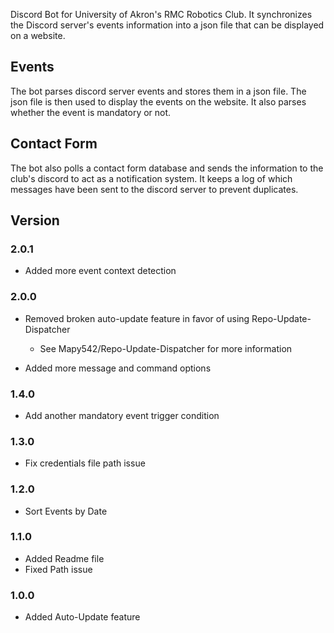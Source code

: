 Discord Bot for University of Akron's RMC Robotics Club.
It synchronizes the Discord server's events information into a json file that can be displayed on a website.

## Events

The bot parses discord server events and stores them in a json file. The json file is then used to display the events on the website.
It also parses whether the event is mandatory or not.

## Contact Form

The bot also polls a contact form database and sends the information to the club's discord to act as a notification system.
It keeps a log of which messages have been sent to the discord server to prevent duplicates.

## Version

### 2.0.1

- Added more event context detection

### 2.0.0

- Removed broken auto-update feature in favor of using Repo-Update-Dispatcher

  - See Mapy542/Repo-Update-Dispatcher for more information

- Added more message and command options

### 1.4.0

- Add another mandatory event trigger condition

### 1.3.0

- Fix credentials file path issue

### 1.2.0

- Sort Events by Date

### 1.1.0

- Added Readme file
- Fixed Path issue

### 1.0.0

- Added Auto-Update feature
